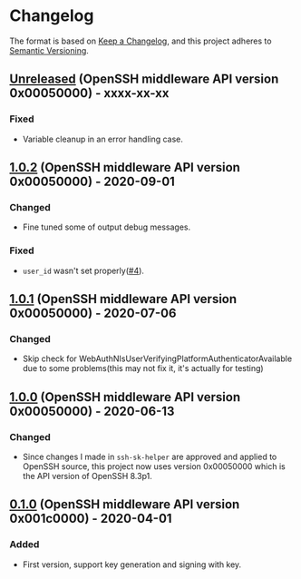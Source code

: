 # Changelog

The format is based on [Keep a Changelog](https://keepachangelog.com/en/1.0.0/),
and this project adheres to [Semantic Versioning](https://semver.org/spec/v2.0.0.html).

## [Unreleased] (OpenSSH middleware API version 0x00050000) - xxxx-xx-xx

### Fixed

- Variable cleanup in an error handling case.

## [1.0.2] (OpenSSH middleware API version 0x00050000) - 2020-09-01

### Changed

- Fine tuned some of output debug messages.

### Fixed

- `user_id` wasn't set properly([#4](https://github.com/tavrez/openssh-sk-winhello/issues/4)).

## [1.0.1] (OpenSSH middleware API version 0x00050000) - 2020-07-06

### Changed

- Skip check for WebAuthNIsUserVerifyingPlatformAuthenticatorAvailable due to some problems(this may not fix it, it's actually for testing)

## [1.0.0] (OpenSSH middleware API version 0x00050000) - 2020-06-13

### Changed

- Since changes I made in `ssh-sk-helper` are approved and applied to OpenSSH source, this project now uses version 0x00050000 which is the API version of OpenSSH 8.3p1.

## [0.1.0] (OpenSSH middleware API version 0x001c0000) - 2020-04-01

### Added

- First version, support key generation and signing with key.

[Unreleased]: https://github.com/tavrez/openssh-sk-winhello/compare/v1.0.2...v1
[1.0.2]: https://github.com/tavrez/openssh-sk-winhello/compare/v1.0.1...v1.0.2
[1.0.1]: https://github.com/tavrez/openssh-sk-winhello/compare/v1.0...v1.0.1
[1.0.0]: https://github.com/tavrez/openssh-sk-winhello/compare/v0.1...v1.0
[0.1.0]: https://github.com/tavrez/openssh-sk-winhello/releases/tag/v0.1
